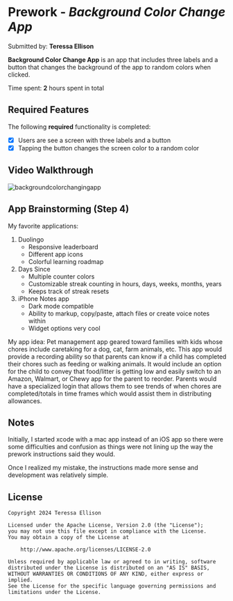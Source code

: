 # Prework - *Background Color Change App*

Submitted by: **Teressa Ellison**

**Background Color Change App** is an app that includes three labels and a button that changes the background of the app to random colors when clicked.

Time spent: **2** hours spent in total

## Required Features

The following **required** functionality is completed:

- [X] Users are see a screen with three labels and a button
- [X] Tapping the button changes the screen color to a random color
 
## Video Walkthrough
![backgroundcolorchangingapp](https://github.com/user-attachments/assets/e585f82f-8d42-4029-9cbf-4b41a4490616)

## App Brainstorming (Step 4)
My favorite applications:
  1. Duolingo
     - Responsive leaderboard
     - Different app icons
     - Colorful learning roadmap
  2. Days Since
     - Multiple counter colors
     - Customizable streak counting in hours, days, weeks, months, years
     - Keeps track of streak resets 
  3. iPhone Notes app
     - Dark mode compatible
     - Ability to markup, copy/paste, attach files or create voice notes within 
     - Widget options very cool
    
My app idea: 
  Pet management app geared toward families with kids whose chores include caretaking for a dog, cat, farm animals, etc. 
  This app would provide a recording ability so that parents can know if a child has completed their chores such as feeding or walking animals. 
  It would include an option for the child to convey that food/litter is getting low and easily switch to an Amazon, Walmart, or Chewy app for the parent to reorder.
  Parents would have a specialized login that allows them to see trends of when chores are completed/totals in time frames which would assist them in distributing allowances. 
  
## Notes

Initially, I started xcode with a mac app instead of an iOS app so there were some difficulties and confusion as things were not lining up the way the prework instructions said they would.

Once I realized my mistake, the instructions made more sense and development was relatively simple. 

## License

    Copyright 2024 Teressa Ellison

    Licensed under the Apache License, Version 2.0 (the "License");
    you may not use this file except in compliance with the License.
    You may obtain a copy of the License at

        http://www.apache.org/licenses/LICENSE-2.0

    Unless required by applicable law or agreed to in writing, software
    distributed under the License is distributed on an "AS IS" BASIS,
    WITHOUT WARRANTIES OR CONDITIONS OF ANY KIND, either express or implied.
    See the License for the specific language governing permissions and
    limitations under the License.

